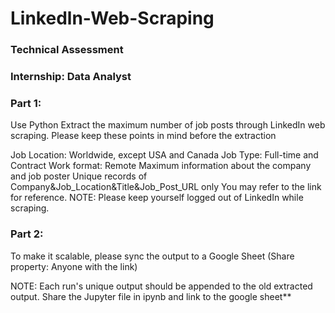 # Linkedln-Web-Scraping
### Technical Assessment
### Internship: Data Analyst
### Part 1:
Use Python Extract the maximum number of job posts through LinkedIn web scraping. Please keep these points in mind before the extraction

Job Location: Worldwide, except USA and Canada
Job Type: Full-time and Contract
Work format: Remote
Maximum information about the company and job poster
Unique records of Company&Job_Location&Title&Job_Post_URL only You may refer to the link for reference. NOTE: Please keep yourself logged out of LinkedIn while scraping.
### Part 2:
To make it scalable, please sync the output to a Google Sheet (Share property: Anyone with the link)

NOTE: Each run's unique output should be appended to the old extracted output.
Share the Jupyter file in ipynb and link to the google sheet**
